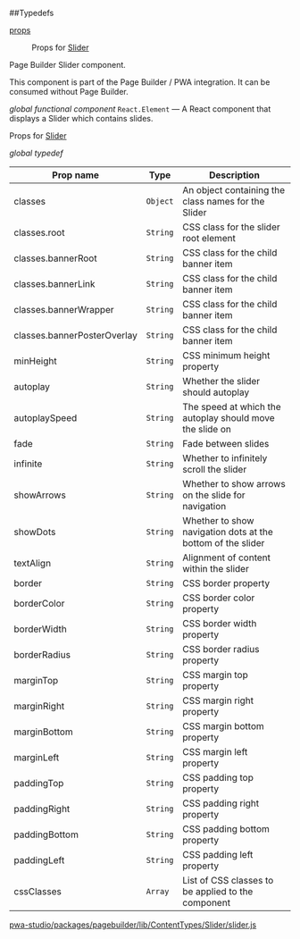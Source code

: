 ##Typedefs

<dl>
<dt><a href="#props">props</a></dt>
<dd>

Props for [Slider](#Slider)

</dd>
</dl>


Page Builder Slider component.

This component is part of the Page Builder / PWA integration. It can be consumed without Page Builder.

*global* *functional component*
`React.Element` — A React component that displays a Slider which contains slides.

Props for [Slider](#Slider)

*global* *typedef*

| Prop name | Type | Description |
| --- | --- | --- |
| classes | `Object` | An object containing the class names for the Slider |
| classes.root | `String` | CSS class for the slider root element |
| classes.bannerRoot | `String` | CSS class for the child banner item |
| classes.bannerLink | `String` | CSS class for the child banner item |
| classes.bannerWrapper | `String` | CSS class for the child banner item |
| classes.bannerPosterOverlay | `String` | CSS class for the child banner item |
| minHeight | `String` | CSS minimum height property |
| autoplay | `String` | Whether the slider should autoplay |
| autoplaySpeed | `String` | The speed at which the autoplay should move the slide on |
| fade | `String` | Fade between slides |
| infinite | `String` | Whether to infinitely scroll the slider |
| showArrows | `String` | Whether to show arrows on the slide for navigation |
| showDots | `String` | Whether to show navigation dots at the bottom of the slider |
| textAlign | `String` | Alignment of content within the slider |
| border | `String` | CSS border property |
| borderColor | `String` | CSS border color property |
| borderWidth | `String` | CSS border width property |
| borderRadius | `String` | CSS border radius property |
| marginTop | `String` | CSS margin top property |
| marginRight | `String` | CSS margin right property |
| marginBottom | `String` | CSS margin bottom property |
| marginLeft | `String` | CSS margin left property |
| paddingTop | `String` | CSS padding top property |
| paddingRight | `String` | CSS padding right property |
| paddingBottom | `String` | CSS padding bottom property |
| paddingLeft | `String` | CSS padding left property |
| cssClasses | `Array` | List of CSS classes to be applied to the component |



[pwa-studio/packages/pagebuilder/lib/ContentTypes/Slider/slider.js](https://github.com/magento/pwa-studio/blob/develop/packages/pagebuilder/lib/ContentTypes/Slider/slider.js)